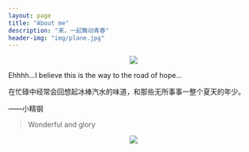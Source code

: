 ```yaml
---
layout: page
title: "About me"
description: "来，一起舞动青春"
header-img: "img/plane.jpg"
---
```


<center>
    <p><img src="http://i1.piimg.com/567571/8fd40c6137f2138b.png" align="center"></p>
</center>

Ehhhh...I believe this is the way to the road of hope...

在忙碌中经常会回想起冰棒汽水的味道，和那些无所事事一整个夏天的年少。

——小精钢


> Wonderful and glory

<center>
    <p><img src="http://dreamofbook.qiniudn.com/hacker.png" align="center"></p>
</center>
